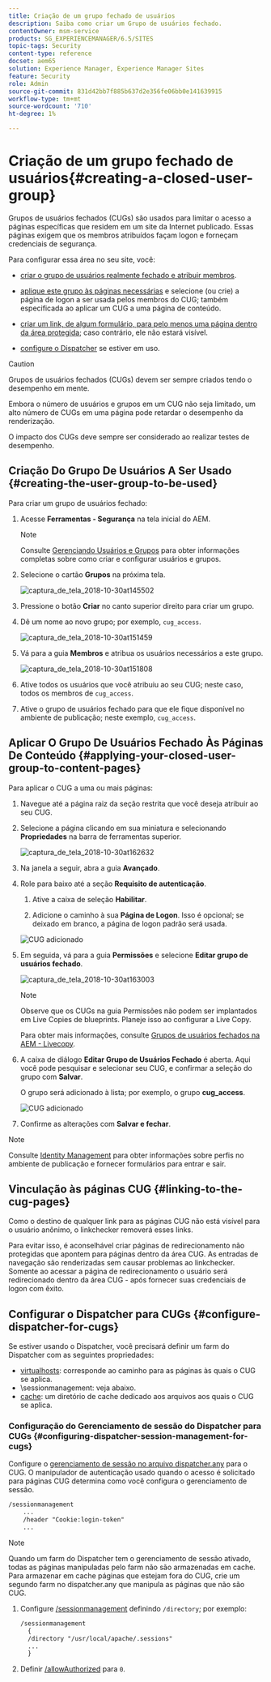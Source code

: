 ```yaml
---
title: Criação de um grupo fechado de usuários
description: Saiba como criar um Grupo de usuários fechado.
contentOwner: msm-service
products: SG_EXPERIENCEMANAGER/6.5/SITES
topic-tags: Security
content-type: reference
docset: aem65
solution: Experience Manager, Experience Manager Sites
feature: Security
role: Admin
source-git-commit: 831d42bb7f885b637d2e356fe06bb0e141639915
workflow-type: tm+mt
source-wordcount: '710'
ht-degree: 1%

---
```


# Criação de um grupo fechado de usuários{#creating-a-closed-user-group}

Grupos de usuários fechados (CUGs) são usados para limitar o acesso a páginas específicas que residem em um site da Internet publicado. Essas páginas exigem que os membros atribuídos façam logon e forneçam credenciais de segurança.

Para configurar essa área no seu site, você:

* [criar o grupo de usuários realmente fechado e atribuir membros](#creating-the-user-group-to-be-used).

* [aplique este grupo às páginas necessárias](#applying-your-closed-user-group-to-content-pages) e selecione (ou crie) a página de logon a ser usada pelos membros do CUG; também especificada ao aplicar um CUG a uma página de conteúdo.

* [criar um link, de algum formulário, para pelo menos uma página dentro da área protegida](#linking-to-the-cug-pages); caso contrário, ele não estará visível.

* [configure o Dispatcher](#configure-dispatcher-for-cugs) se estiver em uso.

>[!CAUTION]
>
>Grupos de usuários fechados (CUGs) devem ser sempre criados tendo o desempenho em mente.
>
>Embora o número de usuários e grupos em um CUG não seja limitado, um alto número de CUGs em uma página pode retardar o desempenho da renderização.
>
>O impacto dos CUGs deve sempre ser considerado ao realizar testes de desempenho.

## Criação Do Grupo De Usuários A Ser Usado {#creating-the-user-group-to-be-used}

Para criar um grupo de usuários fechado:

1. Acesse **Ferramentas - Segurança** na tela inicial do AEM.

   >[!NOTE]
   >
   >Consulte [Gerenciando Usuários e Grupos](/help/sites-administering/security.md#managing-users-and-groups) para obter informações completas sobre como criar e configurar usuários e grupos.

1. Selecione o cartão **Grupos** na próxima tela.

   ![captura_de_tela_2018-10-30at145502](assets/screenshot_2018-10-30at145502.png)

1. Pressione o botão **Criar** no canto superior direito para criar um grupo.
1. Dê um nome ao novo grupo; por exemplo, `cug_access`.

   ![captura_de_tela_2018-10-30at151459](assets/screenshot_2018-10-30at151459.png)

1. Vá para a guia **Membros** e atribua os usuários necessários a este grupo.

   ![captura_de_tela_2018-10-30at151808](assets/screenshot_2018-10-30at151808.png)

1. Ative todos os usuários que você atribuiu ao seu CUG; neste caso, todos os membros de `cug_access`.
1. Ative o grupo de usuários fechado para que ele fique disponível no ambiente de publicação; neste exemplo, `cug_access`.

## Aplicar O Grupo De Usuários Fechado Às Páginas De Conteúdo {#applying-your-closed-user-group-to-content-pages}

Para aplicar o CUG a uma ou mais páginas:

1. Navegue até a página raiz da seção restrita que você deseja atribuir ao seu CUG.
1. Selecione a página clicando em sua miniatura e selecionando **Propriedades** na barra de ferramentas superior.

   ![captura_de_tela_2018-10-30at162632](assets/screenshot_2018-10-30at162632.png)

1. Na janela a seguir, abra a guia **Avançado**.

1. Role para baixo até a seção **Requisito de autenticação**.

   1. Ative a caixa de seleção **Habilitar**.

   1. Adicione o caminho à sua **Página de Logon**.
Isso é opcional; se deixado em branco, a página de logon padrão será usada.

   ![CUG adicionado](assets/cug-authentication-requirement.png)

1. Em seguida, vá para a guia **Permissões** e selecione **Editar grupo de usuários fechado**.

   ![captura_de_tela_2018-10-30at163003](assets/screenshot_2018-10-30at163003.png)

   >[!NOTE]
   >
   >Observe que os CUGs na guia Permissões não podem ser implantados em Live Copies de blueprints. Planeje isso ao configurar a Live Copy.
   >
   >Para obter mais informações, consulte [Grupos de usuários fechados na AEM - Livecopy](closed-user-groups.md#aem-livecopy).

1. A caixa de diálogo **Editar Grupo de Usuários Fechado** é aberta. Aqui você pode pesquisar e selecionar seu CUG, e confirmar a seleção do grupo com **Salvar**.

   O grupo será adicionado à lista; por exemplo, o grupo **cug_access**.

   ![CUG adicionado](assets/cug-added.png)

1. Confirme as alterações com **Salvar e fechar**.

>[!NOTE]
>
>Consulte [Identity Management](/help/sites-administering/identity-management.md) para obter informações sobre perfis no ambiente de publicação e fornecer formulários para entrar e sair.

## Vinculação às páginas CUG {#linking-to-the-cug-pages}

Como o destino de qualquer link para as páginas CUG não está visível para o usuário anônimo, o linkchecker removerá esses links.

Para evitar isso, é aconselhável criar páginas de redirecionamento não protegidas que apontem para páginas dentro da área CUG. As entradas de navegação são renderizadas sem causar problemas ao linkchecker. Somente ao acessar a página de redirecionamento o usuário será redirecionado dentro da área CUG - após fornecer suas credenciais de logon com êxito.

## Configurar o Dispatcher para CUGs {#configure-dispatcher-for-cugs}

Se estiver usando o Dispatcher, você precisará definir um farm do Dispatcher com as seguintes propriedades:

* [virtualhosts](https://experienceleague.adobe.com/docs/experience-manager-dispatcher/using/configuring/dispatcher-configuration.html?lang=pt-BR#identifying-virtual-hosts-virtualhosts): corresponde ao caminho para as páginas às quais o CUG se aplica.
* \sessionmanagement: veja abaixo.
* [cache](https://experienceleague.adobe.com/docs/experience-manager-dispatcher/using/configuring/dispatcher-configuration.html?lang=pt-BR#configuring-the-dispatcher-cache-cache): um diretório de cache dedicado aos arquivos aos quais o CUG se aplica.

### Configuração do Gerenciamento de sessão do Dispatcher para CUGs {#configuring-dispatcher-session-management-for-cugs}

Configure o [gerenciamento de sessão no arquivo dispatcher.any](https://experienceleague.adobe.com/docs/experience-manager-dispatcher/using/configuring/dispatcher-configuration.html?lang=pt-BR#enabling-secure-sessions-sessionmanagement) para o CUG. O manipulador de autenticação usado quando o acesso é solicitado para páginas CUG determina como você configura o gerenciamento de sessão.

```xml
/sessionmanagement
    ...
    /header "Cookie:login-token"
    ...
```

>[!NOTE]
>
>Quando um farm do Dispatcher tem o gerenciamento de sessão ativado, todas as páginas manipuladas pelo farm não são armazenadas em cache. Para armazenar em cache páginas que estejam fora do CUG, crie um segundo farm no dispatcher.any
>que manipula as páginas que não são CUG.

1. Configure [/sessionmanagement](https://experienceleague.adobe.com/docs/experience-manager-dispatcher/using/configuring/dispatcher-configuration.html?lang=pt-BR#enabling-secure-sessions-sessionmanagement) definindo `/directory`; por exemplo:

   ```xml
   /sessionmanagement
     {
     /directory "/usr/local/apache/.sessions"
     ...
     }
   ```

1. Definir [/allowAuthorized](https://experienceleague.adobe.com/docs/experience-manager-dispatcher/using/configuring/dispatcher-configuration.html?lang=pt-BR#caching-when-authentication-is-used) para `0`.

